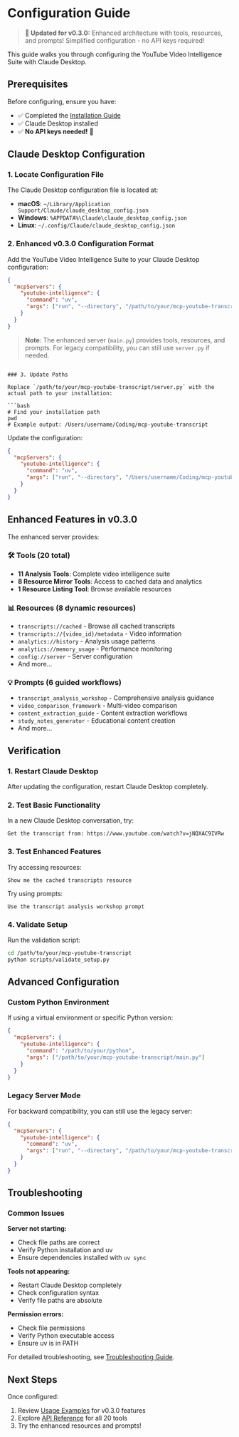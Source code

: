 # Configuration Guide

> **🎉 Updated for v0.3.0:** Enhanced architecture with tools, resources, and prompts! Simplified configuration - no API keys required!

This guide walks you through configuring the YouTube Video Intelligence Suite with Claude Desktop.

## Prerequisites

Before configuring, ensure you have:
- ✅ Completed the [Installation Guide](installation.md)
- ✅ Claude Desktop installed
- ✅ **No API keys needed!** 🎉

## Claude Desktop Configuration

### 1. Locate Configuration File

The Claude Desktop configuration file is located at:
- **macOS**: `~/Library/Application Support/Claude/claude_desktop_config.json`
- **Windows**: `%APPDATA%\Claude\claude_desktop_config.json`
- **Linux**: `~/.config/Claude/claude_desktop_config.json`

### 2. Enhanced v0.3.0 Configuration Format

Add the YouTube Video Intelligence Suite to your Claude Desktop configuration:

```json
{
  "mcpServers": {
    "youtube-intelligence": {
      "command": "uv",
      "args": ["run", "--directory", "/path/to/your/mcp-youtube-transcript", "python", "main.py"]
    }
  }
}
```

> **Note**: The enhanced server (`main.py`) provides tools, resources, and prompts. For legacy compatibility, you can still use `server.py` if needed.
```

### 3. Update Paths

Replace `/path/to/your/mcp-youtube-transcript/server.py` with the actual path to your installation:

```bash
# Find your installation path
pwd
# Example output: /Users/username/Coding/mcp-youtube-transcript
```

Update the configuration:
```json
{
  "mcpServers": {
    "youtube-intelligence": {
      "command": "uv",
      "args": ["run", "--directory", "/Users/username/Coding/mcp-youtube-transcript", "python", "main.py"]
    }
  }
}
```

## Enhanced Features in v0.3.0

The enhanced server provides:

### 🛠️ Tools (20 total)
- **11 Analysis Tools**: Complete video intelligence suite
- **8 Resource Mirror Tools**: Access to cached data and analytics
- **1 Resource Listing Tool**: Browse available resources

### 📊 Resources (8 dynamic resources)
- `transcripts://cached` - Browse all cached transcripts
- `transcripts://{video_id}/metadata` - Video information
- `analytics://history` - Analysis usage patterns
- `analytics://memory_usage` - Performance monitoring
- `config://server` - Server configuration
- And more...

### 💡 Prompts (6 guided workflows)
- `transcript_analysis_workshop` - Comprehensive analysis guidance
- `video_comparison_framework` - Multi-video comparison
- `content_extraction_guide` - Content extraction workflows
- `study_notes_generator` - Educational content creation
- And more...
## Verification

### 1. Restart Claude Desktop

After updating the configuration, restart Claude Desktop completely.

### 2. Test Basic Functionality

In a new Claude Desktop conversation, try:
```
Get the transcript from: https://www.youtube.com/watch?v=jNQXAC9IVRw
```

### 3. Test Enhanced Features

Try accessing resources:
```
Show me the cached transcripts resource
```

Try using prompts:
```
Use the transcript analysis workshop prompt
```

### 4. Validate Setup

Run the validation script:
```bash
cd /path/to/your/mcp-youtube-transcript
python scripts/validate_setup.py
```

## Advanced Configuration

### Custom Python Environment

If using a virtual environment or specific Python version:

```json
{
  "mcpServers": {
    "youtube-intelligence": {
      "command": "/path/to/your/python",
      "args": ["/path/to/your/mcp-youtube-transcript/main.py"]
    }
  }
}
```

### Legacy Server Mode

For backward compatibility, you can still use the legacy server:

```json
{
  "mcpServers": {
    "youtube-intelligence": {
      "command": "uv",
      "args": ["run", "--directory", "/path/to/your/mcp-youtube-transcript", "python", "server.py"]
    }
  }
}
```

## Troubleshooting

### Common Issues

**Server not starting:**
- Check file paths are correct
- Verify Python installation and uv
- Ensure dependencies installed with `uv sync`

**Tools not appearing:**
- Restart Claude Desktop completely
- Check configuration syntax
- Verify file paths are absolute

**Permission errors:**
- Check file permissions
- Verify Python executable access
- Ensure uv is in PATH

For detailed troubleshooting, see [Troubleshooting Guide](troubleshooting.md).

## Next Steps

Once configured:
1. Review [Usage Examples](examples.md) for v0.3.0 features
2. Explore [API Reference](api-reference.md) for all 20 tools
3. Try the enhanced resources and prompts!
